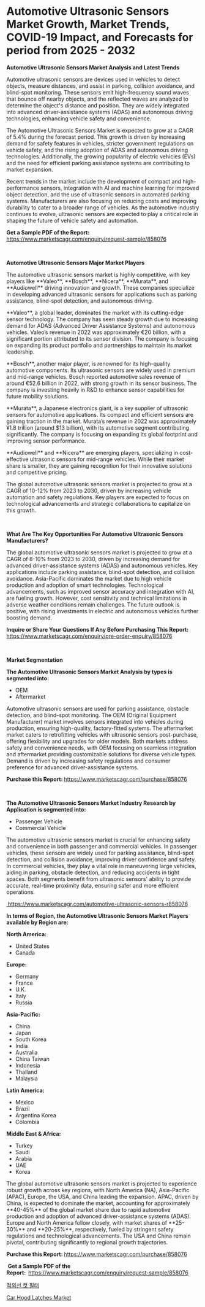 <p><h1>Automotive Ultrasonic Sensors Market Growth, Market Trends, COVID-19 Impact, and Forecasts for period from 2025 - 2032</h1></p><p><strong>Automotive Ultrasonic Sensors Market Analysis and Latest Trends</strong></p>
<p><p>Automotive ultrasonic sensors are devices used in vehicles to detect objects, measure distances, and assist in parking, collision avoidance, and blind-spot monitoring. These sensors emit high-frequency sound waves that bounce off nearby objects, and the reflected waves are analyzed to determine the object's distance and position. They are widely integrated into advanced driver-assistance systems (ADAS) and autonomous driving technologies, enhancing vehicle safety and convenience.</p><p>The Automotive Ultrasonic Sensors Market is expected to grow at a CAGR of 5.4% during the forecast period. This growth is driven by increasing demand for safety features in vehicles, stricter government regulations on vehicle safety, and the rising adoption of ADAS and autonomous driving technologies. Additionally, the growing popularity of electric vehicles (EVs) and the need for efficient parking assistance systems are contributing to market expansion.</p><p>Recent trends in the market include the development of compact and high-performance sensors, integration with AI and machine learning for improved object detection, and the use of ultrasonic sensors in automated parking systems. Manufacturers are also focusing on reducing costs and improving durability to cater to a broader range of vehicles. As the automotive industry continues to evolve, ultrasonic sensors are expected to play a critical role in shaping the future of vehicle safety and automation.</p></p>
<p><strong>Get a Sample PDF of the Report:&nbsp;</strong> <a href="https://www.marketscagr.com/enquiry/request-sample/858076?utm_campaign=1126&utm_medium=2&utm_source=Github&utm_content=ia&utm_term=22012025&utm_id=automotive-ultrasonic-sensors">https://www.marketscagr.com/enquiry/request-sample/858076</a></p>
<p>&nbsp;</p>
<p><strong>Automotive Ultrasonic Sensors Major Market Players</strong></p>
<p><p>The automotive ultrasonic sensors market is highly competitive, with key players like **Valeo**, **Bosch**, **Nicera**, **Murata**, and **Audiowell** driving innovation and growth. These companies specialize in developing advanced ultrasonic sensors for applications such as parking assistance, blind-spot detection, and autonomous driving.</p><p>**Valeo**, a global leader, dominates the market with its cutting-edge sensor technology. The company has seen steady growth due to increasing demand for ADAS (Advanced Driver Assistance Systems) and autonomous vehicles. Valeo’s revenue in 2022 was approximately €20 billion, with a significant portion attributed to its sensor division. The company is focusing on expanding its product portfolio and partnerships to maintain its market leadership.</p><p>**Bosch**, another major player, is renowned for its high-quality automotive components. Its ultrasonic sensors are widely used in premium and mid-range vehicles. Bosch reported automotive sales revenue of around €52.6 billion in 2022, with strong growth in its sensor business. The company is investing heavily in R&D to enhance sensor capabilities for future mobility solutions.</p><p>**Murata**, a Japanese electronics giant, is a key supplier of ultrasonic sensors for automotive applications. Its compact and efficient sensors are gaining traction in the market. Murata’s revenue in 2022 was approximately ¥1.8 trillion (around $13 billion), with its automotive segment contributing significantly. The company is focusing on expanding its global footprint and improving sensor performance.</p><p>**Audiowell** and **Nicera** are emerging players, specializing in cost-effective ultrasonic sensors for mid-range vehicles. While their market share is smaller, they are gaining recognition for their innovative solutions and competitive pricing.</p><p>The global automotive ultrasonic sensors market is projected to grow at a CAGR of 10-12% from 2023 to 2030, driven by increasing vehicle automation and safety regulations. Key players are expected to focus on technological advancements and strategic collaborations to capitalize on this growth.</p></p>
<p>&nbsp;</p>
<p><strong>What Are The Key Opportunities For Automotive Ultrasonic Sensors Manufacturers?</strong></p>
<p><p>The global automotive ultrasonic sensors market is projected to grow at a CAGR of 8-10% from 2023 to 2030, driven by increasing demand for advanced driver-assistance systems (ADAS) and autonomous vehicles. Key applications include parking assistance, blind-spot detection, and collision avoidance. Asia-Pacific dominates the market due to high vehicle production and adoption of smart technologies. Technological advancements, such as improved sensor accuracy and integration with AI, are fueling growth. However, cost sensitivity and technical limitations in adverse weather conditions remain challenges. The future outlook is positive, with rising investments in electric and autonomous vehicles further boosting demand.</p></p>
<p><strong>Inquire or Share Your Questions If Any Before Purchasing This Report:</strong> <a href="https://www.marketscagr.com/enquiry/pre-order-enquiry/858076?utm_campaign=1126&utm_medium=2&utm_source=Github&utm_content=ia&utm_term=22012025&utm_id=automotive-ultrasonic-sensors">https://www.marketscagr.com/enquiry/pre-order-enquiry/858076</a></p>
<p>&nbsp;</p>
<p><strong>Market Segmentation</strong></p>
<p><strong>The Automotive Ultrasonic Sensors Market Analysis by types is segmented into:</strong></p>
<p><ul><li>OEM</li><li>Aftermarket</li></ul></p>
<p><p>Automotive ultrasonic sensors are used for parking assistance, obstacle detection, and blind-spot monitoring. The OEM (Original Equipment Manufacturer) market involves sensors integrated into vehicles during production, ensuring high-quality, factory-fitted systems. The aftermarket market caters to retrofitting vehicles with ultrasonic sensors post-purchase, offering flexibility and upgrades for older models. Both markets address safety and convenience needs, with OEM focusing on seamless integration and aftermarket providing customizable solutions for diverse vehicle types. Demand is driven by increasing safety regulations and consumer preference for advanced driver-assistance systems.</p></p>
<p><strong>Purchase this Report:&nbsp;</strong><a href="https://www.marketscagr.com/purchase/858076?utm_campaign=1126&utm_medium=2&utm_source=Github&utm_content=ia&utm_term=22012025&utm_id=automotive-ultrasonic-sensors">https://www.marketscagr.com/purchase/858076</a></p>
<p>&nbsp;</p>
<p><strong>The Automotive Ultrasonic Sensors Market Industry Research by Application is segmented into:</strong></p>
<p><ul><li>Passenger Vehicle</li><li>Commercial Vehicle</li></ul></p>
<p><p>The automotive ultrasonic sensors market is crucial for enhancing safety and convenience in both passenger and commercial vehicles. In passenger vehicles, these sensors are widely used for parking assistance, blind-spot detection, and collision avoidance, improving driver confidence and safety. In commercial vehicles, they play a vital role in maneuvering large vehicles, aiding in parking, obstacle detection, and reducing accidents in tight spaces. Both segments benefit from ultrasonic sensors' ability to provide accurate, real-time proximity data, ensuring safer and more efficient operations.</p></p>
<p><a href="https://www.marketscagr.com/automotive-ultrasonic-sensors-r858076?utm_campaign=1126&utm_medium=2&utm_source=Github&utm_content=ia&utm_term=22012025&utm_id=automotive-ultrasonic-sensors">&nbsp;https://www.marketscagr.com/automotive-ultrasonic-sensors-r858076</a></p>
<p><strong>In terms of Region, the Automotive Ultrasonic Sensors Market Players available by Region are:</strong></p>
<p>
    <p> <strong> North America: </strong>
        <ul>
            <li>United States</li>
            <li>Canada</li>
        </ul>
        </p> 
    <p> <strong> Europe: </strong>
        <ul>
            <li>Germany</li>
            <li>France</li>
            <li>U.K.</li>
            <li>Italy</li>
            <li>Russia</li>
        </ul>
        </p> 
    <p> <strong> Asia-Pacific: </strong>
        <ul>
            <li>China</li>
            <li>Japan</li>
            <li>South Korea</li>
            <li>India</li>
            <li>Australia</li>
            <li>China Taiwan</li>
            <li>Indonesia</li>
            <li>Thailand</li>
            <li>Malaysia</li>
        </ul>
        </p> 
    <p> <strong> Latin America: </strong>
        <ul>
            <li>Mexico</li>
            <li>Brazil</li>
            <li>Argentina Korea</li>
            <li>Colombia</li>
        </ul>
        </p> 
    <p> <strong> Middle East & Africa: </strong>
        <ul>
            <li>Turkey</li>
            <li>Saudi</li>
            <li>Arabia</li>
            <li>UAE</li>
            <li>Korea</li>
        </ul>
    </p>
    </p>
<p><p>The global automotive ultrasonic sensors market is projected to experience robust growth across key regions, with North America (NA), Asia-Pacific (APAC), Europe, the USA, and China leading the expansion. APAC, driven by China, is expected to dominate the market, accounting for approximately **40-45%** of the global market share due to rapid automotive production and adoption of advanced driver-assistance systems (ADAS). Europe and North America follow closely, with market shares of **25-30%** and **20-25%**, respectively, fueled by stringent safety regulations and technological advancements. The USA and China remain pivotal, contributing significantly to regional growth trajectories.</p></p>
<p><strong>Purchase this Report: </strong><a href="https://www.marketscagr.com/purchase/858076?utm_campaign=1126&utm_medium=2&utm_source=Github&utm_content=ia&utm_term=22012025&utm_id=automotive-ultrasonic-sensors">https://www.marketscagr.com/purchase/858076</a></p>
<p>&nbsp;<strong>Get a Sample PDF of the Report:&nbsp;&nbsp;</strong><a href="https://www.marketscagr.com/enquiry/request-sample/858076?utm_campaign=1126&utm_medium=2&utm_source=Github&utm_content=ia&utm_term=22012025&utm_id=automotive-ultrasonic-sensors">https://www.marketscagr.com/enquiry/request-sample/858076</a></p>
<p><strong></strong></p>
<p><p><a href="https://github.com/sougarounis/Market-Research-Report-List-6/blob/main/491498833273.md?utm_campaign=1126&utm_medium=2&utm_source=Github&utm_content=ia&utm_term=22012025&utm_id=automotive-ultrasonic-sensors">적외선 컷 필터</a></p><p><a href="https://github.com/gdfhhhj/Market-Research-Report-List-7/blob/main/car-hood-latches-market.md?utm_campaign=1126&utm_medium=2&utm_source=Github&utm_content=ia&utm_term=22012025&utm_id=automotive-ultrasonic-sensors">Car Hood Latches Market</a></p></p>